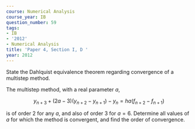 ```yaml
---
course: Numerical Analysis
course_year: IB
question_number: 59
tags:
- IB
- '2012'
- Numerical Analysis
title: 'Paper 4, Section I, D '
year: 2012
---
```




State the Dahlquist equivalence theorem regarding convergence of a multistep method.

The multistep method, with a real parameter $a$,

$$y_{n+3}+(2 a-3)\left(y_{n+2}-y_{n+1}\right)-y_{n}=h a\left(f_{n+2}-f_{n+1}\right)$$

is of order 2 for any $a$, and also of order 3 for $a=6$. Determine all values of $a$ for which the method is convergent, and find the order of convergence.